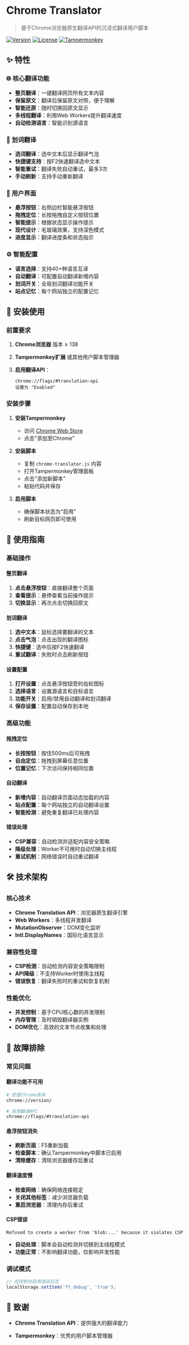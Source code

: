 # Chrome Translator

> 基于Chrome浏览器原生翻译API的沉浸式翻译用户脚本

[![Version](https://img.shields.io/badge/version-1.0.5-blue.svg)](https://github.com/daidr/fancy-translator)
[![License](https://img.shields.io/badge/license-MIT-green.svg)](LICENSE)
[![Tampermonkey](https://img.shields.io/badge/tampermonkey-compatible-orange.svg)](https://www.tampermonkey.net/)

## ✨ 特性

### 🌐 核心翻译功能

- **整页翻译**：一键翻译网页所有文本内容
- **保留原文**：翻译后保留原文对照，便于理解
- **智能还原**：随时切换回原文显示
- **多线程翻译**：利用Web Workers提升翻译速度
- **自动检测语言**：智能识别源语言

### 🎯 划词翻译

- **选词翻译**：选中文本后显示翻译气泡
- **快捷键支持**：按F2快速翻译选中文本
- **智能重试**：翻译失败自动重试，最多3次
- **手动刷新**：支持手动重新翻译

### 🎨 用户界面

- **悬浮按钮**：右侧边栏智能悬浮按钮
- **拖拽定位**：长按拖拽自定义按钮位置
- **智能提示**：根据状态显示操作提示
- **现代设计**：毛玻璃效果，支持深色模式
- **进度显示**：翻译进度条和状态指示

### ⚙️ 智能配置

- **语言选择**：支持40+种语言互译
- **自动翻译**：可配置自动翻译新增内容
- **划词开关**：全局划词翻译功能开关
- **站点记忆**：每个网站独立的配置记忆

## 🚀 安装使用

### 前置要求

1. **Chrome浏览器** 版本 ≥ 138

2. **Tampermonkey扩展** 或其他用户脚本管理器

3. **启用翻译API**：

   ```
   chrome://flags/#translation-api
   设置为 "Enabled"
   ```

### 安装步骤

1. **安装Tampermonkey**
   - 访问 [Chrome Web Store](https://chrome.google.com/webstore/detail/tampermonkey/dhdgffkkebhmkfjojejmpbldmpobfkfo)
   - 点击"添加至Chrome"

2. **安装脚本**
   - 复制 `chrome-translator.js` 内容
   - 打开Tampermonkey管理面板
   - 点击"添加新脚本"
   - 粘贴代码并保存

3. **启用脚本**
   - 确保脚本状态为"启用"
   - 刷新目标网页即可使用

## 📖 使用指南

### 基础操作

#### 整页翻译

1. **点击悬浮按钮**：直接翻译整个页面
2. **查看提示**：悬停查看当前操作提示
3. **切换显示**：再次点击切换回原文

#### 划词翻译

1. **选中文本**：鼠标选择要翻译的文本
2. **点击气泡**：点击出现的翻译图标
3. **快捷键**：选中后按F2快速翻译
4. **重试翻译**：失败时点击刷新按钮

#### 设置配置

1. **打开设置**：点击悬浮按钮旁的齿轮图标
2. **选择语言**：设置源语言和目标语言
3. **功能开关**：启用/禁用自动翻译和划词翻译
4. **保存设置**：配置自动保存到本地

### 高级功能

#### 拖拽定位

- **长按按钮**：按住500ms后可拖拽
- **自由定位**：拖拽到屏幕任意位置
- **位置记忆**：下次访问保持相同位置

#### 自动翻译

- **新增内容**：自动翻译页面动态加载的内容
- **站点配置**：每个网站独立的自动翻译设置
- **智能检测**：避免重复翻译已处理内容

#### 错误处理

- **CSP兼容**：自动检测并适配内容安全策略
- **降级处理**：Worker不可用时自动切换主线程
- **重试机制**：网络错误时自动重试翻译

## 🛠️ 技术架构

### 核心技术

- **Chrome Translation API**：浏览器原生翻译引擎
- **Web Workers**：多线程并发翻译
- **MutationObserver**：DOM变化监听
- **Intl.DisplayNames**：国际化语言显示

### 兼容性处理

- **CSP检测**：自动检测内容安全策略限制
- **API降级**：不支持Worker时使用主线程
- **错误恢复**：翻译失败时的重试和恢复机制

### 性能优化

- **并发控制**：基于CPU核心数的并发限制
- **内存管理**：及时销毁翻译器实例
- **DOM优化**：高效的文本节点收集和处理

## 🔧 故障排除

### 常见问题

#### 翻译功能不可用

```bash
# 检查Chrome版本
chrome://version/

# 启用翻译API
chrome://flags/#translation-api
```

#### 悬浮按钮消失

- **刷新页面**：F5重新加载
- **检查脚本**：确认Tampermonkey中脚本已启用
- **清除缓存**：清除浏览器缓存后重试

#### 翻译速度慢

- **检查网络**：确保网络连接稳定
- **关闭其他标签**：减少浏览器负载
- **重启浏览器**：清理内存后重试

#### CSP错误

```
Refused to create a worker from 'blob:...' because it violates CSP
```

- **自动处理**：脚本会自动检测并切换到主线程模式
- **功能正常**：不影响翻译功能，仅影响并发性能

### 调试模式

```javascript
// 在控制台启用调试日志
localStorage.setItem('ft_debug', 'true');
```

## 🙏 致谢

- **Chrome Translation API**：提供强大的翻译能力

- **Tampermonkey**：优秀的用户脚本管理器

  

